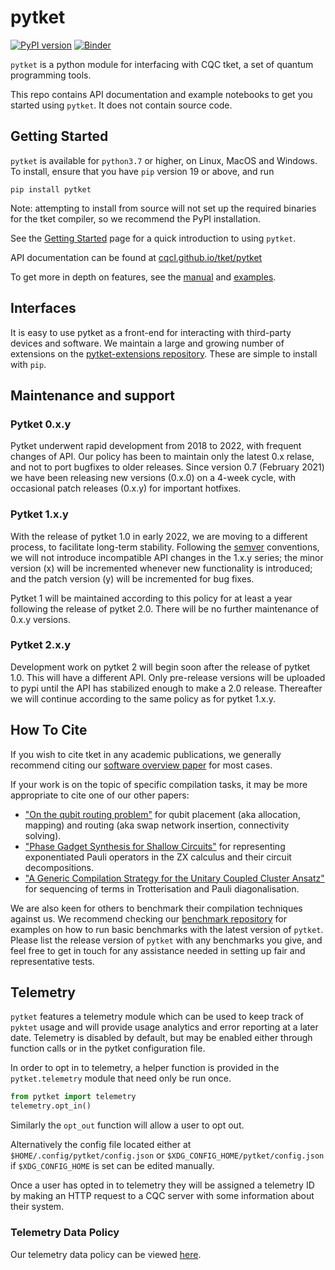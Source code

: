# pytket

[![PyPI version](https://badge.fury.io/py/pytket.svg)](https://badge.fury.io/py/pytket)
[![Binder](https://mybinder.org/badge_logo.svg)](https://mybinder.org/v2/gh/CQCL/pytket/main?filepath=examples)

`pytket` is a python module for interfacing with CQC tket, a set of quantum programming tools.

This repo contains API documentation and example notebooks to get you started using `pytket`. It does not contain source code.

## Getting Started

``pytket`` is available for ``python3.7`` or higher, on Linux, MacOS and Windows.
To install, ensure that you have `pip` version 19 or above, and run

``pip install pytket``

Note: attempting to install from source will not set up the required binaries for the tket compiler, so we recommend the PyPI installation.

See the [Getting Started](https://cqcl.github.io/tket/pytket/api/getting_started.html) page for a quick introduction to using `pytket`.

API documentation can be found at [cqcl.github.io/tket/pytket](https://cqcl.github.io/tket/pytket/api)

To get more in depth on features, see the [manual](https://cqcl.github.io/pytket/manual/) and [examples](https://github.com/CQCL/pytket/tree/main/examples).

## Interfaces

It is easy to use pytket as a front-end for interacting with third-party devices
and software. We maintain a large and growing number of extensions on the
[pytket-extensions repository](https://github.com/CQCL/pytket-extensions). These are simple to install with `pip`.

## Maintenance and support

### Pytket 0.x.y

Pytket underwent rapid development from 2018 to 2022, with frequent changes of
API. Our policy has been to maintain only the latest 0.x relase, and not to port
bugfixes to older releases. Since version 0.7 (February 2021) we have been
releasing new versions (0.x.0) on a 4-week cycle, with occasional patch releases
(0.x.y) for important hotfixes.

### Pytket 1.x.y

With the release of pytket 1.0 in early 2022, we are moving to a different
process, to facilitate long-term stability. Following the [semver](https://semver.org/)
conventions, we will not introduce incompatible API changes in the 1.x.y series;
the minor version (x) will be incremented whenever new functionality is
introduced; and the patch version (y) will be incremented for bug fixes.

Pytket 1 will be maintained according to this policy for at least a year
following the release of pytket 2.0. There will be no further maintenance of
0.x.y versions.

### Pytket 2.x.y

Development work on pytket 2 will begin soon after the release of pytket 1.0.
This will have a different API. Only pre-release versions will be uploaded to
pypi until the API has stabilized enough to make a 2.0 release. Thereafter we
will continue according to the same policy as for pytket 1.x.y.

## How To Cite

If you wish to cite tket in any academic publications, we generally recommend citing our [software overview paper](https://doi.org/10.1088/2058-9565/ab8e92) for most cases.

If your work is on the topic of specific compilation tasks, it may be more appropriate to cite one of our other papers:

- ["On the qubit routing problem"](https://doi.org/10.4230/LIPIcs.TQC.2019.5) for qubit placement (aka allocation, mapping) and routing (aka swap network insertion, connectivity solving).
- ["Phase Gadget Synthesis for Shallow Circuits"](https://doi.org/10.4204/EPTCS.318.13) for representing exponentiated Pauli operators in the ZX calculus and their circuit decompositions.
- ["A Generic Compilation Strategy for the Unitary Coupled Cluster Ansatz"](https://arxiv.org/abs/2007.10515) for sequencing of terms in Trotterisation and Pauli diagonalisation.

We are also keen for others to benchmark their compilation techniques against us. We recommend checking our [benchmark repository](https://github.com/CQCL/tket_benchmarking) for examples on how to run basic benchmarks with the latest version of `pytket`. Please list the release version of `pytket` with any benchmarks you give, and feel free to get in touch for any assistance needed in setting up fair and representative tests.


## Telemetry

`pytket` features a telemetry module which can be used to keep track of `pyktet` usage and will provide usage analytics and error reporting at a later date. Telemetry is disabled by default, but may be enabled either through function calls or in the pytket configuration file.

In order to opt in to telemetry, a helper function is provided in the `pytket.telemetry` module that need only be run once.

```python
from pytket import telemetry
telemetry.opt_in()
```

Similarly the `opt_out` function will allow a user to opt out.

Alternatively the config file located either at `$HOME/.config/pytket/config.json` or `$XDG_CONFIG_HOME/pytket/config.json` if `$XDG_CONFIG_HOME` is set can be edited manually.

Once a user has opted in to telemetry they will be assigned a telemetry ID by making an HTTP request to a CQC server with some information about their system.

### Telemetry Data Policy

Our telemetry data policy can be viewed [here](https://cqcl.github.io/tket/pytket/api/telemetry_data_policy.html).
